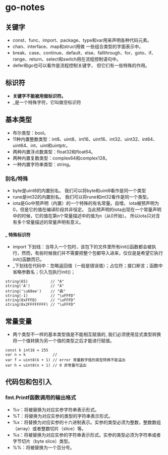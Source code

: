 # go-notes

## 关键字
- const、func、import、package、type和var用来声明各种代码元素。
- chan、interface、map和struct用做 一些组合类型的字面表示中。
- break、case、continue、default、else、fallthrough、for、goto、if、range、return、select和switch用在流程控制语句中。
- defer和go也可以看作是流程控制关键字， 但它们有一些特殊的作用。

## 标识符
- **关键字不能被用做标识符。**
- _是一个特殊字符，它叫做空标识符

## 基本类型
- 布尔类型：bool。
- 11种内置整数类型：int8、uint8、int16、uint16、int32、uint32、int64、uint64、int、uint和uintptr。
- 两种内置浮点数类型：float32和float64。
- 两种内置复数类型：complex64和complex128。
- 一种内置字符串类型：string。
### 别名/特殊
- byte是uint8的内置别名。 我们可以将byte和uint8看作是同一个类型
- rune是int32的内置别名。 我们可以将rune和int32看作是同一个类型。
- iota是Go中预声明（内置）的一个特殊的有名常量。自增。 iota被预声明为0，但是它的值在编译阶段并非恒定。 当此预声明的iota出现在一个常量声明中的时候，它的值在第n个常量描述中的值为n（从0开始）。 所以iota只对含有多个常量描述的常量声明有意义。
#### _ 特殊标识符
- import 下划线：当导入一个包时，该包下的文件里所有init()函数都会被执行，然而，有些时候我们并不需要把整个包都导入进来，仅仅是是希望它执行init()函数而已。
- _下划线在代码中：忽略返回值（一般是错误值）；占位符；接口断言；函数中省略参数名；引入包执行init()；

````
string(65)          // "A"
string('A')         // "A"
string('\u68ee')    // "森"
string(-1)          // "\uFFFD"
string(0xFFFD)      // "\uFFFD"
string(0x2FFFFFFFF) // "\uFFFD"
```` 
## 常量变量
- 两个类型不一样的基本类型值是不能相互赋值的, 我们必须使用显式类型转换将一个值转换为另一个值的类型之后才能进行赋值。
````
const k int16 = 255
var n = k            //
var f = uint8(k + 1) // error 常量数字值的类型转换不能溢出
var h = uint8(n + 1) // 0 非常量可溢出
````

## 代码包和包引入
### fmt.Printf函数调用的输出格式
- %v：将被替换为对应实参字符串表示形式。
- %T：将替换为对应实参的类型的字符串表示形式。
- %x：将替换为对应实参的十六进制表示。实参的类型必须为整数，整数数组（array）或者整数切片（slice）等。
- %s：将被替换为对应实参的字符串表示形式。实参的类型必须为字符串或者字节切片（byte slice）类型。
- %%：将被替换为一个百分号。



